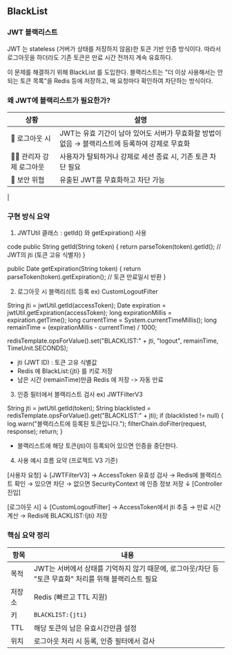 ## BlackList

### JWT 블랙리스트

JWT 는 stateless (거버가 상태를 저장하지 않음)한 토큰 기반 인증 방식이다.
따라서 로그아웃을 하더라도 기존 토큰은 만료 시간 전까지 계속 유효하다. 

이 문제를 해결하기 위해 BlackList 를 도입한다.
블랙리스트는 "더 이상 사용해서는 안 되는 토큰 목록"을 Redis 등에 저장하고, 매 요청마다 확인하여 차단하는 방식이다.

### 왜 JWT에 블랙리스트가 필요한가?

| 상황| 설명   |
| ----------------- | -------------------------------------------------------- |
| 🔐 로그아웃 시 | JWT는 유효 기간이 남아 있어도 서버가 무효화할 방법이 없음 → 블랙리스트에 등록하여 강제로 무효화 |
| 🧑‍💻 관리자 강제 로그아웃 | 사용자가 탈퇴하거나 강제로 세션 종료 시, 기존 토큰 차단 필요  |
| 🦠 보안 위협  | 유출된 JWT를 무효화하고 차단 가능   
  |

### 구현 방식 요약

1. JWTUtil 클래스 : getId() 와 getExpiration() 사용

code
public String getId(String token) {
return parseToken(token).getId(); // JWT의 jti (토큰 고유 식별자)
}

public Date getExpiration(String token) {
return parseToken(token).getExpiration(); // 토큰 만료일시 반환
}

2. 로그아웃 시 블랙리싀트 등록 ex) CustomLogoutFilter

String jti = jwtUtil.getId(accessToken);
Date expiration = jwtUtil.getExpiration(accessToken);
long expirationMillis = expiration.getTime();
long currentTime = System.currentTimeMillis();
long remainTime = (expirationMillis - currentTime) / 1000;

redisTemplate.opsForValue().set("BLACKLIST:" + jti, "logout", remainTime, TimeUnit.SECONDS);

   - jti (JWT ID) : 토큰 고유 식별값
   - Redis 에 BlackList:{jti} 를 키로 저장
   - 남은 시간 (remainTime)만큼 Redis 에 저장 -> 자동 만료

3. 인증 필터에서 블랙리스트 검사 ex) JWTFilterV3
 
String jti = jwtUtil.getId(token);
String blacklisted = redisTemplate.opsForValue().get("BLACKLIST:" + jti);
if (blacklisted != null) {
log.warn("블랙리스트에 등록된 토큰입니다.");
filterChain.doFilter(request, response);
return;
}

- 블랙리스트에 해당 토큰(jti)이 등록되어 있으면 인증을 중단한다.

4. 사용 예시 흐름 요약 (프로젝트 V3 기준)

[사용자 요청]
↓
[JWTFilterV3]
→ AccessToken 유효성 검사
→ Redis에 블랙리스트 확인
→ 있으면 차단
→ 없으면 SecurityContext 에 인증 정보 저장
↓
[Controller 진입]

[로그아웃 시]
↓
[CustomLogoutFilter]
→ AccessToken에서 jti 추출
→ 만료 시간 계산
→ Redis에 BLACKLIST:{jti} 저장

### 핵심 요약 정리

| 항목  | 내용|
| --- | ------------------------------------------------------------- |
| 목적  | JWT는 서버에서 상태를 기억하지 않기 때문에, 로그아웃/차단 등 "토큰 무효화" 처리를 위해 블랙리스트 필요 |
| 저장소 | Redis (빠르고 TTL 지원)|
| 키   | `BLACKLIST:{jti}` |
| TTL | 해당 토큰의 남은 유효시간만큼 설정   |
| 위치  | 로그아웃 처리 시 등록, 인증 필터에서 검사  |



